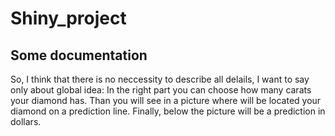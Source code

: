 # Shiny_project

## Some documentation

So, I think that there is no neccessity to describe all delails, I want to say only about global idea:
In the right part you can choose how many carats your diamond has.
Than you will see in a picture where will be located your diamond on a prediction line.
Finally, below the picture will be a prediction in dollars. 

